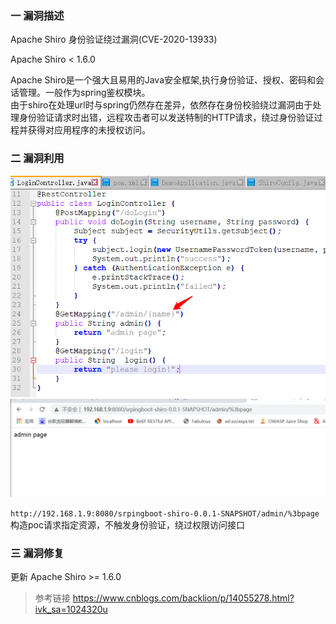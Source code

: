 ### 一 漏洞描述
Apache Shiro 身份验证绕过漏洞(CVE-2020-13933) 

Apache Shiro < 1.6.0

Apache Shiro是一个强大且易用的Java安全框架,执行身份验证、授权、密码和会话管理。一般作为spring鉴权模块。  
由于shiro在处理url时与spring仍然存在差异，依然存在身份校验绕过漏洞由于处理身份验证请求时出错，远程攻击者可以发送特制的HTTP请求，绕过身份验证过程并获得对应用程序的未授权访问。  

### 二 漏洞利用
![img_1.png](img_1.png)
![img.png](img.png)

```http://192.168.1.9:8080/srpingboot-shiro-0.0.1-SNAPSHOT/admin/%3bpage``` 构造poc请求指定资源，不触发身份验证，绕过权限访问接口

### 三 漏洞修复
更新 Apache Shiro >= 1.6.0

> 参考链接  https://www.cnblogs.com/backlion/p/14055278.html?ivk_sa=1024320u
